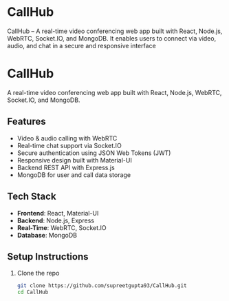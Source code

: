 # CallHub
CallHub – A real-time video conferencing web app built with React, Node.js, WebRTC, Socket.IO, and MongoDB. It enables users to connect via video, audio, and chat in a secure and responsive interface
# CallHub

A real-time video conferencing web app built with React, Node.js, WebRTC, Socket.IO, and MongoDB.

## Features
- Video & audio calling with WebRTC
- Real-time chat support via Socket.IO
- Secure authentication using JSON Web Tokens (JWT)
- Responsive design built with Material-UI
- Backend REST API with Express.js
- MongoDB for user and call data storage

## Tech Stack
- **Frontend**: React, Material-UI  
- **Backend**: Node.js, Express  
- **Real-Time**: WebRTC, Socket.IO  
- **Database**: MongoDB  

## Setup Instructions
1. Clone the repo  
   ```bash
   git clone https://github.com/supreetgupta93/CallHub.git
   cd CallHub
